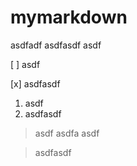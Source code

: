 # mymarkdown

asdfadf
asdfasdf
asdf

[ ] asdf

[x] asdfasdf

1. asdf
1. asdfasdf

> asdf
asdfa
> asdf

> asdfasdf